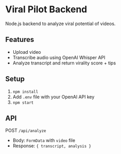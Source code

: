 # Viral Pilot Backend

Node.js backend to analyze viral potential of videos.

## Features
- Upload video
- Transcribe audio using OpenAI Whisper API
- Analyze transcript and return virality score + tips

## Setup
1. `npm install`
2. Add `.env` file with your OpenAI API key
3. `npm start`

## API
POST `/api/analyze`
- Body: `FormData` with `video` file
- Response: `{ transcript, analysis }`
